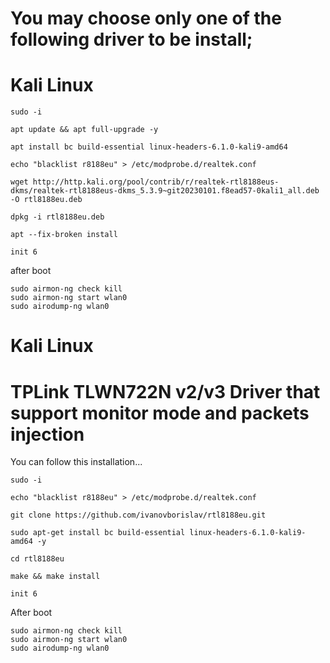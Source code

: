 # You may choose only one of the following driver to be install;



# Kali Linux
  
    sudo -i
   
    apt update && apt full-upgrade -y
   
    apt install bc build-essential linux-headers-6.1.0-kali9-amd64
    
    echo "blacklist r8188eu" > /etc/modprobe.d/realtek.conf
   
    wget http://http.kali.org/pool/contrib/r/realtek-rtl8188eus-dkms/realtek-rtl8188eus-dkms_5.3.9~git20230101.f8ead57-0kali1_all.deb -O rtl8188eu.deb
    
    dpkg -i rtl8188eu.deb
   
    apt --fix-broken install
   
    init 6

after boot

    sudo airmon-ng check kill
    sudo airmon-ng start wlan0
    sudo airodump-ng wlan0
    

# Kali Linux

# TPLink TLWN722N v2/v3 Driver that support monitor mode and packets injection

You can follow this installation...

    sudo -i

    echo "blacklist r8188eu" > /etc/modprobe.d/realtek.conf

    git clone https://github.com/ivanovborislav/rtl8188eu.git

    sudo apt-get install bc build-essential linux-headers-6.1.0-kali9-amd64 -y

    cd rtl8188eu

    make && make install

    init 6

After boot

    sudo airmon-ng check kill
    sudo airmon-ng start wlan0
    sudo airodump-ng wlan0
